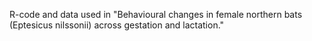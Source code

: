 R-code and data used in "Behavioural changes in female northern bats (Eptesicus nilssonii) across gestation and lactation."
